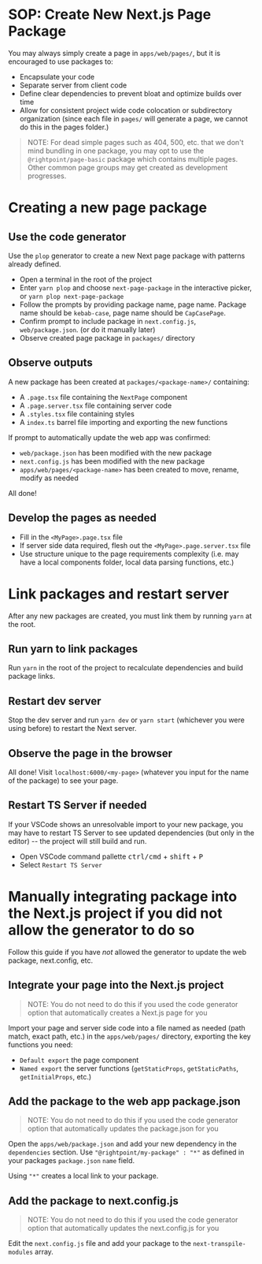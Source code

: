 # SOP: Create New Next.js Page Package

You may always simply create a page in `apps/web/pages/`, but it is encouraged to use packages to:

-   Encapsulate your code
-   Separate server from client code
-   Define clear dependencies to prevent bloat and optimize builds over time
-   Allow for consistent project wide code colocation or subdirectory organization (since each file in `pages/` will generate a page, we cannot do this in the pages folder.)

> NOTE: For dead simple pages such as 404, 500, etc. that we don't mind bundling in one package, you may opt to use the `@rightpoint/page-basic` package which contains multiple pages. Other common page groups may get created as development progresses.

# Creating a new page package

## Use the code generator

Use the `plop` generator to create a new Next page package with patterns already defined.

-   Open a terminal in the root of the project
-   Enter `yarn plop` and choose `next-page-package` in the interactive picker, or `yarn plop next-page-package`
-   Follow the prompts by providing package name, page name. Package name should be `kebab-case`, page name should be `CapCasePage`.
-   Confirm prompt to include package in `next.config.js`, `web/package.json`. (or do it manually later)
-   Observe created page package in `packages/` directory

## Observe outputs

A new package has been created at `packages/<package-name>/` containing:

-   A `.page.tsx` file containing the `NextPage` component
-   A `.page.server.tsx` file containing server code
-   A `.styles.tsx` file containing styles
-   A `index.ts` barrel file importing and exporting the new functions

If prompt to automatically update the web app was confirmed:

-   `web/package.json` has been modified with the new package
-   `next.config.js` has been modified with the new package
-   `apps/web/pages/<package-name>` has been created to move, rename, modify as needed

All done!

## Develop the pages as needed

-   Fill in the `<MyPage>.page.tsx` file
-   If server side data required, flesh out the `<MyPage>.page.server.tsx` file
-   Use structure unique to the page requirements complexity (i.e. may have a local components folder, local data parsing functions, etc.)

# Link packages and restart server

After any new packages are created, you must link them by running `yarn` at the root.

## Run yarn to link packages

Run `yarn` in the root of the project to recalculate dependencies and build package links.

## Restart dev server

Stop the dev server and run `yarn dev` or `yarn start` (whichever you were using before) to restart the Next server.

## Observe the page in the browser

All done! Visit `localhost:6000/<my-page>` (whatever you input for the name of the package) to see your page.

## Restart TS Server if needed

If your VSCode shows an unresolvable import to your new package, you may have to restart TS Server to see updated dependencies (but only in the editor) -- the project will still build and run.

-   Open VSCode command pallette <kbd>ctrl/cmd</kbd> + <kbd>shift</kbd> + <kbd>P</kbd>
-   Select `Restart TS Server`

# Manually integrating package into the Next.js project if you did not allow the generator to do so

Follow this guide if you have _not_ allowed the generator to update the web package, next.config, etc.

## Integrate your page into the Next.js project

> NOTE: You do not need to do this if you used the code generator option that automatically creates a Next.js page for you

Import your page and server side code into a file named as needed (path match, exact path, etc.) in the `apps/web/pages/` directory, exporting the key functions you need:

-   `Default export` the page component
-   `Named export` the server functions (`getStaticProps`, `getStaticPaths`, `getInitialProps`, etc.)

## Add the package to the web app package.json

> NOTE: You do not need to do this if you used the code generator option that automatically updates the package.json for you

Open the `apps/web/package.json` and add your new dependency in the `dependencies` section. Use `"@rightpoint/my-package" : "*"` as defined in your packages `package.json` `name` field.

Using `"*"` creates a local link to your package.

## Add the package to next.config.js

> NOTE: You do not need to do this if you used the code generator option that automatically updates the next.config.js for you

Edit the `next.config.js` file and add your package to the `next-transpile-modules` array.
